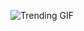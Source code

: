 
<!-- GIF_SECTION -->
![Trending GIF](https://media1.giphy.com/media/v1.Y2lkPThiYjIxNzcydXA5OGxhNzZ0bXl0b2F0ZXJtZ3QxMG9hOHd6d25zbHJwYWcxOGNpOCZlcD12MV9naWZzX3NlYXJjaCZjdD1n/GtZbEjCA68cR37dXBy/giphy.gif)
<!-- END_GIF_SECTION -->
